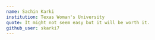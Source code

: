 ```yaml
---
name: Sachin Karki
institution: Texas Woman's University
quote: It might not seem easy but it will be worth it.
github_user: skarki7
---
```

